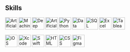 ## Skills
<p align="left">
  <img src="https://img.shields.io/badge/Artificial%20Intelligence-FF4F00?style=for-the-badge&logo=artificial-intelligence&logoColor=white" alt="Artificial Intelligence" height="40"/> 
  <img src="https://img.shields.io/badge/Machine%20Learning-FF8C00?style=for-the-badge&logo=machine-learning&logoColor=white" alt="Machine Learning" height="40"/>
  <img src="https://img.shields.io/badge/Deep%20Learning-FF5733?style=for-the-badge&logo=deep-learning&logoColor=white" alt="Deep Learning" height="40"/>
  <img src="https://img.shields.io/badge/Artificial%20Neural%20Network-0F4B6E?style=for-the-badge&logo=neural-network&logoColor=white" alt="Artificial Neural Network" height="40"/>
  <img src="https://img.shields.io/badge/Python-3776AB?style=for-the-badge&logo=python&logoColor=white" alt="Python" height="40"/>
  <img src="https://img.shields.io/badge/Data%20Visualization-3B6A5B?style=for-the-badge&logo=data-visualization&logoColor=white" alt="Data Visualization" height="40"/>
  <img src="https://img.shields.io/badge/SQL-00648C?style=for-the-badge&logo=sqlite&logoColor=white" alt="SQL" height="40"/>
  <img src="https://img.shields.io/badge/Excel-217346?style=for-the-badge&logo=microsoft-excel&logoColor=white" alt="Excel" height="40"/>
  <img src="https://img.shields.io/badge/Tableau-E97627?style=for-the-badge&logo=tableau&logoColor=white" alt="Tableau" height="40"/>
</p>
<p align="left">
  <img src="https://img.shields.io/badge/iOS%20Developer-000000?style=for-the-badge&logo=apple&logoColor=white" alt="iOS Developer" height="40"/> 
  <img src="https://img.shields.io/badge/Xcode-1575F9?style=for-the-badge&logo=xcode&logoColor=white" alt="Xcode" height="40"/>
  <img src="https://img.shields.io/badge/Swift-F54A2A?style=for-the-badge&logo=swift&logoColor=white" alt="Swift" height="40"/>
  <img src="https://img.shields.io/badge/HTML-E34F26?style=for-the-badge&logo=html5&logoColor=white" alt="HTML" height="40"/>
  <img src="https://img.shields.io/badge/CSS-1572B6?style=for-the-badge&logo=css3&logoColor=white" alt="CSS" height="40"/>
  <img src="https://img.shields.io/badge/Figma-F24E1E?style=for-the-badge&logo=figma&logoColor=white" alt="Figma" height="40"/>
</p>
